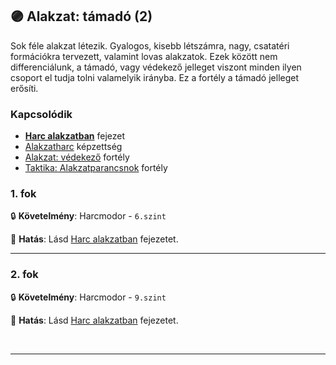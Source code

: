 ## 🟣 Alakzat: támadó (2)

Sok féle alakzat létezik. Gyalogos, kisebb létszámra, nagy, csatatéri formációkra tervezett, valamint lovas alakzatok. Ezek között nem differenciálunk, a támadó, vagy védekező jelleget viszont minden ilyen csoport el tudja tolni valamelyik irányba. Ez a fortély a támadó jelleget erősíti.

### Kapcsolódik

- **[Harc alakzatban](../065_03_harc_alakzatban.md)** fejezet
- [Alakzatharc](../kepzettsegek.primer.harci/alakzatharc.md) képzettség
- [Alakzat: védekező](alakzat_vedekezo.md) fortély
- [Taktika: Alakzatparancsnok](vezeto_alakzatparancsnok.md) fortély

### 1. fok

🔒 **Követelmény**: Harcmodor - `6.szint`

🌟 **Hatás**: Lásd [Harc alakzatban](../065_03_harc_alakzatban.md) fejezetet.

---
### 2. fok

🔒 **Követelmény**: Harcmodor - `9.szint`

🌟 **Hatás**: Lásd [Harc alakzatban](../065_03_harc_alakzatban.md) fejezetet.

<br />

---
